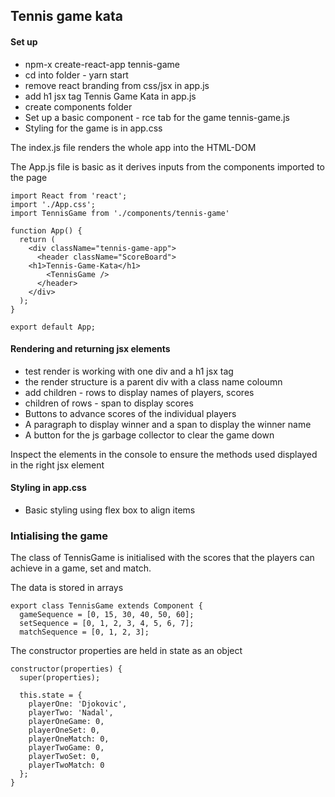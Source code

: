 
## Tennis game kata

#### Set up
* npm-x create-react-app tennis-game
* cd into folder - yarn start 
* remove react branding from css/jsx in app.js
* add h1 jsx tag Tennis Game Kata in app.js
* create components folder
* Set up a basic component - rce tab for the game tennis-game.js
* Styling for the game is in app.css


The index.js file renders the whole app into the HTML-DOM

The App.js file is basic as it derives inputs from the components imported to the page

```
import React from 'react';
import './App.css';
import TennisGame from './components/tennis-game'

function App() {
  return (
    <div className="tennis-game-app">
      <header className="ScoreBoard">
    <h1>Tennis-Game-Kata</h1>
        <TennisGame />
      </header>
    </div>
  );
}

export default App;
```
#### Rendering and returning jsx elements

* test render is working with one div and a h1 jsx tag
* the render structure is a parent div with a class name coloumn
* add children - rows to display names of players, scores
* children of rows - span to display scores
* Buttons to advance scores of the individual players
* A paragraph to display winner and a span to display the winner name
* A button for the js garbage collector to clear the game down

Inspect the elements in the console to ensure the methods used displayed in the right jsx element

#### Styling in app.css

* Basic styling using flex box to align items

### Intialising the game

The class of TennisGame is initialised with the scores that the players can achieve in a game, set and match.

The data is stored in arrays

```
export class TennisGame extends Component {
  gameSequence = [0, 15, 30, 40, 50, 60];
  setSequence = [0, 1, 2, 3, 4, 5, 6, 7];
  matchSequence = [0, 1, 2, 3];

  ```
  The constructor properties are held in state as an object

  ```
constructor(properties) {
    super(properties);
  
    this.state = {
      playerOne: 'Djokovic',
      playerTwo: 'Nadal',
      playerOneGame: 0,
      playerOneSet: 0,
      playerOneMatch: 0,
      playerTwoGame: 0,
      playerTwoSet: 0,
      playerTwoMatch: 0
    };
  }
```
